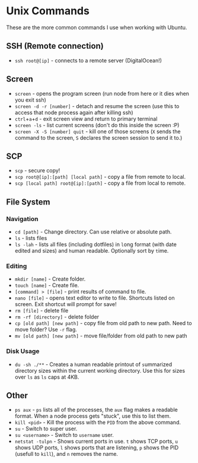 # Unix Commands

These are the more common commands I use when working with Ubuntu.

## SSH (Remote connection)

- `ssh root@[ip]` - connects to a remote server (DigitalOcean!)

## Screen

- `screen` - opens the program screen (run node from here or it dies when you exit ssh)
- `screen -d -r [number]` - detach and resume the screen (use this to access that node process again after killing ssh)
- `ctrl`+`a`+`d` - exit screen view and return to primary terminal
- `screen -ls` - list current screens (don't do this inside the screen :P)
- `screen -X -S [number] quit` - kill one of those screens (`X` sends the command to the screen, `S` declares the screen session to send it to.)

## SCP

- `scp` - secure copy!
- `scp root@[ip]:[path] [local path]` - copy a file from remote to local.
- `scp [local path] root@[ip]:[path]` - copy a file from local to remote.

## File System

### Navigation

- `cd [path]` - Change directory. Can use relative or absolute path.
- `ls` - lists files
- `ls -lah` - lists `a`ll files (including dotfiles) in `l`ong format (with date edited and sizes) and `h`uman readable. Optionally sort by `t`ime.

### Editing

- `mkdir [name]` - Create folder.
- `touch [name]` - Create file.
- `[command] > [file]` - print results of command to file.
- `nano [file]` - opens text editor to write to file. Shortcuts listed on screen. Exit shortcut will prompt for save!
- `rm [file]` - delete file
- `rm -rf [directory]` - delete folder
- `cp [old path] [new path]` - copy file from old path to new path. Need to move folder? Use `-r` flag.
- `mv [old path] [new path]` - move file/folder from old path to new path

### Disk Usage

- `du -sh ./**` - Creates a `h`uman readable printout of `s`ummarized directory sizes within the current working directory. Use this for sizes over `ls` as `ls` caps at 4KB.

## Other

- `ps aux` - `ps` lists all of the processes, the `aux` flag makes a readable format. When a node process gets "stuck", use this to list them.
- `kill <pid>` - Kill the process with the `PID` from the above command.
- `su` - Switch to super user.
- `su <username>` - Switch to `username` user.
- `netstat -tulpn` - Shows current ports in use. `t` shows TCP ports, `u` shows UDP ports, `l` shows ports that are listening, `p` shows the PID (usefull to `kill`), and `n` removes the name.

